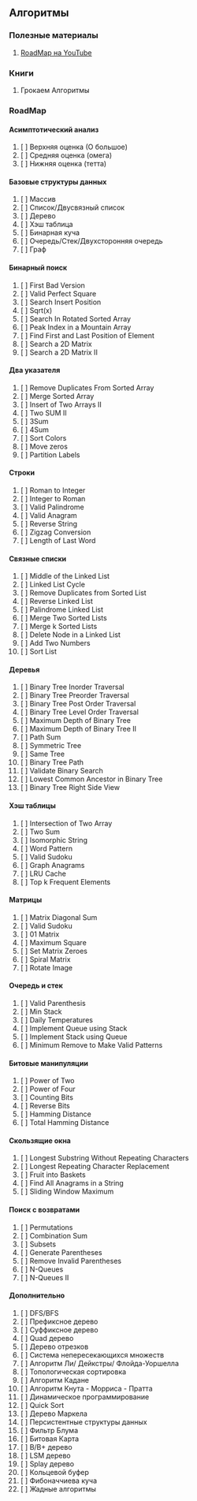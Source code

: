 ## Алгоритмы

### Полезные материалы
1. [RoadMap на YouTube](https://www.youtube.com/watch?v=JjsSssoVZD8)

### Книги
1. Грокаем Алгоритмы 

### RoadMap
#### Асимптотический анализ
1. [ ] Верхняя оценка (О большое)
2. [ ] Средняя оценка (омега)
3. [ ] Нижняя оценка (тетта)

#### Базовые структуры данных
1. [ ] Массив
2. [ ] Список/Двусвязный список 
3. [ ] Дерево 
4. [ ] Хэш таблица 
5. [ ] Бинарная куча 
6. [ ] Очередь/Стек/Двухсторонняя очередь 
7. [ ] Граф

#### Бинарный поиск
1. [ ] First Bad Version
2. [ ] Valid Perfect Square
3. [ ] Search Insert Position
4. [ ] Sqrt(x)
5. [ ] Search In Rotated Sorted Array
6. [ ] Peak Index in a Mountain Array
7. [ ] Find First and Last Position of Element
8. [ ] Search a 2D Matrix
9. [ ] Search a 2D Matrix II

#### Два указателя
1. [ ] Remove Duplicates From Sorted Array
2. [ ] Merge Sorted Array
3. [ ] Insert of Two Arrays II
4. [ ] Two SUM II
5. [ ] 3Sum
6. [ ] 4Sum
7. [ ] Sort Colors
8. [ ] Move zeros
9. [ ] Partition Labels

#### Строки
1. [ ] Roman to Integer
2. [ ] Integer to Roman
3. [ ] Valid Palindrome
4. [ ] Valid Anagram
5. [ ] Reverse String
6. [ ] Zigzag Conversion
7. [ ] Length of Last Word

#### Связные списки
1. [ ] Middle of the Linked List
2. [ ] Linked List Cycle
3. [ ] Remove Duplicates from Sorted List
4. [ ] Reverse Linked List
5. [ ] Palindrome Linked List
6. [ ] Merge Two Sorted Lists
7. [ ] Merge k Sorted Lists
8. [ ] Delete Node in a Linked List
9. [ ] Add Two Numbers
10. [ ] Sort List

#### Деревья
1. [ ] Binary Tree Inorder Traversal
2. [ ] Binary Tree Preorder Traversal
3. [ ] Binary Tree Post Order Traversal
4. [ ] Binary Tree Level Order Traversal
5. [ ] Maximum Depth of Binary Tree
6. [ ] Maximum Depth of Binary Tree II
7. [ ] Path Sum
8. [ ] Symmetric Tree
9. [ ] Same Tree
10. [ ] Binary Tree Path
11. [ ] Validate Binary Search
12. [ ] Lowest Common Ancestor in Binary Tree
13. [ ] Binary Tree Right Side View

#### Хэш таблицы
1. [ ] Intersection of Two Array
2. [ ] Two Sum
3. [ ] Isomorphic String
4. [ ] Word Pattern
5. [ ] Valid Sudoku
6. [ ] Graph Anagrams
7. [ ] LRU Cache
8. [ ] Top k Frequent Elements

#### Матрицы
1. [ ] Matrix Diagonal Sum
2. [ ] Valid Sudoku
3. [ ] 01 Matrix
4. [ ] Maximum Square
5. [ ] Set Matrix Zeroes
6. [ ] Spiral Matrix
7. [ ] Rotate Image

#### Очередь и стек
1. [ ] Valid Parenthesis 
2. [ ] Min Stack
3. [ ] Daily Temperatures
4. [ ] Implement Queue using Stack
5. [ ] Implement Stack using Queue
6. [ ] Minimum Remove to Make Valid Patterns

#### Битовые манипуляции
1. [ ] Power of Two
2. [ ] Power of Four
3. [ ] Counting Bits
4. [ ] Reverse Bits
5. [ ] Hamming Distance
6. [ ] Total Hamming Distance

#### Скользящие окна
1. [ ] Longest Substring Without Repeating Characters
2. [ ] Longest Repeating Character Replacement
3. [ ] Fruit into Baskets
4. [ ] Find All Anagrams in a String
5. [ ] Sliding Window Maximum

#### Поиск с возвратами
1. [ ] Permutations
2. [ ] Combination Sum
3. [ ] Subsets
4. [ ] Generate Parentheses
5. [ ] Remove Invalid Parentheses
6. [ ] N-Queues
7. [ ] N-Queues II

#### Дополнительно
1. [ ] DFS/BFS
2. [ ] Префиксное дерево
3. [ ] Суффиксное дерево
4. [ ] Quad дерево
5. [ ] Дерево отрезков
6. [ ] Система непересекающихся множеств
7. [ ] Алгоритм Ли/ Дейкстры/ Флойда-Уоршелла
8. [ ] Топологическая сортировка
9. [ ] Алгоритм Кадане
10. [ ] Алгоритм Кнута - Морриса - Пратта
11. [ ] Динамическое программирование
12. [ ] Quick Sort
13. [ ] Дерево Маркела
14. [ ] Персистентные структуры данных
15. [ ] Фильтр Блума
16. [ ] Битовая Карта
17. [ ] B/B+ дерево
18. [ ] LSM дерево
19. [ ] Splay дерево
20. [ ] Кольцевой буфер
21. [ ] Фибоначчиева куча
22. [ ] Жадные алгоритмы
